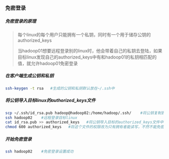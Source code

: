 ### 免密登录

##### 免密登录的原理

> 每个linux的每个用户只能拥有一个私钥，同时有一个用于储存公钥的authorized_keys
>
> 当hadoop01想要远程登录别的linux时，他会带着自己的私钥去登陆，如果目标linux发现自己的authorized_keys中有和hadoop01的私钥相匹配的值，就允许hadoop01免密登录



##### 在客户端生成公钥和私钥

``` bash
ssh-keygen -t rsa	#生成的公钥和私钥默认放在~/.ssh中
```



##### 将公钥导入目标linux的authorized_keys文件

```bash
scp ~/.ssh/id_rsa.pub hadoop@hadoop02:/home/hadoop/.ssh/	#将公钥复制到目标linux中
ssh hadoop02	#远程登录目标linux
cat id_rsa.pub >> authorized_keys	#将公钥导入目标的authorized_keys文件中
chmod 600 authorized_keys	#将这个文件的权限改为只有拥有者能读写，不然不能免密登录
```



##### 开始免密登录

```bash
ssh hadoop02	#免密登录设置成功
```

